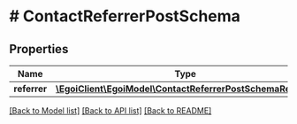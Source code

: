 # # ContactReferrerPostSchema

## Properties

Name | Type | Description | Notes
------------ | ------------- | ------------- | -------------
**referrer** | [**\EgoiClient\EgoiModel\ContactReferrerPostSchemaReferrer**](ContactReferrerPostSchemaReferrer.md) |  | [optional]

[[Back to Model list]](../../README.md#models) [[Back to API list]](../../README.md#endpoints) [[Back to README]](../../README.md)
